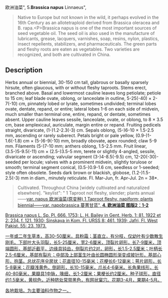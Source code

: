 欧洲油菜",
5.**Brassica napus** Linnaeus",

> Native to Europe but not known in the wild, it perhaps evolved in the 16th Century as an allotetraploid derived from Brassica oleracea and B. rapa.&lt;P&gt;Brassica napus is one of the most important sources of seed vegetable oil. The seed oil is also used in the manufacture of lubricants, grease, lacquers, varnishes, soap, resins, nylon, plastics, insect repellents, stabilizers, and pharmaceuticals. The green parts and fleshy roots are eaten as vegetables. Two varieties are recognized, and both are cultivated in China.

## Description
Herbs annual or biennial, 30-150 cm tall, glabrous or basally sparsely hirsute, often glaucous, with or without fleshy taproots. Stems erect, branched above. Basal and lowermost cauline leaves long petiolate; petiole to 15 cm; leaf blade ovate, oblong, or lanceolate in outline, 5-25(-40) × 2-7(-10) cm, pinnately lobed or lyrate, sometimes undivided; terminal lobes ovate, dentate, repand, or entire; lateral lobes 1-6 on each side of midvein, much smaller than terminal one, entire, repand, or dentate, sometimes absent. Upper cauline leaves sessile, lanceolate, ovate, or oblong, to 8 × 3.5 cm, base amplexicaul, auriculate, margin entire or repand. Fruiting pedicels straight, divaricate, (1-)1.2-2.3(-3) cm. Sepals oblong, (5-)6-10 × 1.5-2.5 mm, ascending or rarely suberect. Petals bright or pale yellow, (0.9-)1-1.6(-1.8) cm × (5-)6-9(-10) mm, broadly obovate, apex rounded; claw 5-9 mm. Filaments (5-)7-10 mm; anthers oblong, 1.5-2.5 mm. Fruit linear, (3.5-)5-9.5(-11) cm × (2.5-)3.5-5 mm, terete or slightly 4-angled, sessile, divaricate or ascending; valvular segment (3-)4-8.5(-9.5) cm, 12-20(-30)-seeded per locule; valves with a prominent midvein, slightly torulose or smooth; terminal segment conical, (0.5-)0.9-1.6 cm, seedless or 1-seeded; style often obsolete. Seeds dark brown or blackish, globose, (1.2-)1.5-2.5(-3) mm in diam., minutely reticulate. Fl. Mar-Jun, fr. Apr-Jul. 2n = 38*.

> Cultivated. Throughout China [widely cultivated and naturalized elsewhere].
  "keylist": "
1 Taproot not fleshy, slender; plants annual——<a href='/info/Brassica napus var. napus?t=foc'>var. napus 欧洲油菜(原变种)
1 Taproot fleshy, napiform; plants biennial——<a href='/info/Brassica napus var. napobrassica?t=foc'>var. napobrassica 蔓菁甘蓝",
**4. 欧洲油菜 图版2：1-2**

Brassica napus L. Sp. Pl. 666. 1753; L. H. Bailey in Gent. Herb. 1: 81. 1922 et 2: 234. f. 121. 1930; Sinskaya in Kom. Fl. URSS 8: 461. 1939; Jafri, Fl. West Pakist. 55: 23. 1973.

一年或二年生草本，高30-50厘米，具粉霜；茎直立，有分枝，仅幼叶有少数散生刚毛。下部叶大头羽裂，长5-25厘米，宽2-6厘米，顶裂片卵形，长7-9厘米，顶端圆形，基部近截平，边缘具钝齿，侧裂片约2对，卵形，长1.5-2.5厘米；叶柄长2.5-6厘米，基部有裂片；中部及上部茎生叶由长圆椭圆形渐变成披针形，基部心形，抱茎。总状花序伞房状；花直径10-15毫米；花梗长6-12毫米；萼片卵形，长5-8毫米；花瓣浅黄色，倒卵形，长10-15毫米，爪长4-6毫米。长角果线形，长40-80毫米，果瓣具1中脉，喙细，长1-2厘米；果梗长约2厘米。种子球形，直径约1.5毫米，黄棕色，近种脐处常带黑色，有网状窠穴。花期3-4月，果期4-5月。

各地栽培。为主要油料作物之一。
